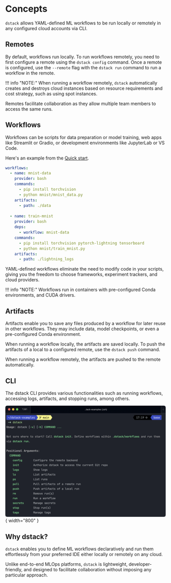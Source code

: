 # Concepts 

`dstack` allows YAML-defined ML workflows to be run locally or remotely in any configured cloud accounts via CLI.

## Remotes

By default, workflows run locally. To run workflows remotely, you need to first configure a remote using the `dstack
config` command. Once a remote is configured, use the `--remote` flag with the `dstack run` command to run a workflow in
the remote.

!!! info "NOTE:"
    When running a workflow remotely, `dstack` automatically creates and
    destroys cloud instances based on resource requirements and cost strategy, such as using spot instances.

Remotes facilitate collaboration as they allow multiple team members to access the same runs.

## Workflows

Workflows can be scripts for data preparation or model training, web apps like Streamlit or Gradio, or development
environments like JupyterLab or VS Code.

Here's an example from the [Quick start](https://docs.dstack.ai/quick-start).

```yaml
workflows:
  - name: mnist-data
    provider: bash
    commands:
      - pip install torchvision
      - python mnist/mnist_data.py
    artifacts:
      - path: ./data

  - name: train-mnist
    provider: bash
    deps:
      - workflow: mnist-data
    commands:
      - pip install torchvision pytorch-lightning tensorboard
      - python mnist/train_mnist.py
    artifacts:
      - path: ./lightning_logs
```

YAML-defined workflows eliminate the need to modify code in your scripts, giving you the freedom to choose frameworks,
experiment trackers, and cloud providers.

!!! info "NOTE:"
    Workflows run in containers with pre-configured Conda environments, and CUDA drivers.

## Artifacts

Artifacts enable you to save any files produced by a workflow for later reuse in other workflows. They may include data,
model checkpoints, or even a pre-configured Conda environment.

When running a workflow locally, the artifacts are saved locally. To push the artifacts of a local to a configured remote,
use the `dstack push` command.

When running a workflow remotely, the artifacts are pushed to the remote automatically.

## CLI

The dstack CLI provides various functionalities such as running workflows, accessing logs, artifacts, and stopping
runs, among others.

 ![](../assets/dstack-cli.png){ width="800" }
 
## Why dstack?

`dstack` enables you to define ML workflows declaratively and run them effortlessly
from your preferred IDE either locally or remotely on any cloud.

Unlike end-to-end MLOps platforms, `dstack` is lightweight, developer-friendly, and designed to facilitate collaboration
without imposing any particular approach.